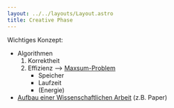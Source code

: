 ```yaml
---
layout: ../../layouts/Layout.astro
title: Creative Phase 
---
```


Wichtiges Konzept:
- Algorithmen
	1. Korrektheit
	2. Effizienz --> [Maxsum-Problem](./maxsum-problem)
		- Speicher
		- Laufzeit
		- (Energie)
- [Aufbau einer Wissenschaftlichen Arbeit](./aufbauWissArbeit) (z.B. Paper)
